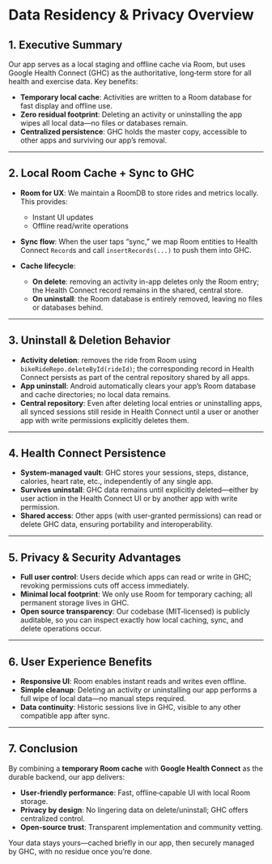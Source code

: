 # Data Residency & Privacy Overview

## 1. Executive Summary

Our app serves as a local staging and offline cache via Room, but uses Google Health Connect (GHC) 
as the authoritative, long‑term store for all health and exercise data. Key benefits:

* **Temporary local cache**: Activities are written to a Room database for fast display and offline use.
* **Zero residual footprint**: Deleting an activity or uninstalling the app wipes all local data—no files or databases remain.
* **Centralized persistence**: GHC holds the master copy, accessible to other apps and surviving our app’s removal.

---

## 2. Local Room Cache + Sync to GHC

* **Room for UX**: We maintain a RoomDB to store rides and metrics locally. This provides:

    * Instant UI updates
    * Offline read/write operations
* **Sync flow**: When the user taps “sync,” we map Room entities to Health Connect `Record`s and call `insertRecords(...)` to push them into GHC.
* **Cache lifecycle**:

    * **On delete**: removing an activity in-app deletes only the Room entry; the Health Connect record remains in the shared, central store.
    * **On uninstall**: the Room database is entirely removed, leaving no files or databases behind.

---

## 3. Uninstall & Deletion Behavior

* **Activity deletion**: removes the ride from Room using `bikeRideRepo.deleteById(rideId)`; the corresponding record in Health Connect persists as part of the central repository shared by all apps.
* **App uninstall**: Android automatically clears your app’s Room database and cache directories; no local data remains.
* **Central repository**: Even after deleting local entries or uninstalling apps, all synced sessions still reside in Health Connect until a user or another app with write permissions explicitly deletes them.

---

## 4. Health Connect Persistence

* **System‑managed vault**: GHC stores your sessions, steps, distance, calories, heart rate, etc., independently of any single app.
* **Survives uninstall**: GHC data remains until explicitly deleted—either by user action in the Health Connect UI or by another app with write permission.
* **Shared access**: Other apps (with user‑granted permissions) can read or delete GHC data, ensuring portability and interoperability.

---

## 5. Privacy & Security Advantages

* **Full user control**: Users decide which apps can read or write in GHC; revoking permissions cuts off access immediately.
* **Minimal local footprint**: We only use Room for temporary caching; all permanent storage lives in GHC.
* **Open source transparency**: Our codebase (MIT‑licensed) is publicly auditable, so you can inspect exactly how local caching, sync, and delete operations occur.

---

## 6. User Experience Benefits

* **Responsive UI**: Room enables instant reads and writes even offline.
* **Simple cleanup**: Deleting an activity or uninstalling our app performs a full wipe of local data—no manual steps required.
* **Data continuity**: Historic sessions live in GHC, visible to any other compatible app after sync.

---

## 7. Conclusion

By combining a **temporary Room cache** with **Google Health Connect** as the durable backend, our app delivers:

* **User‑friendly performance**: Fast, offline‑capable UI with local Room storage.
* **Privacy by design**: No lingering data on delete/uninstall; GHC offers centralized control.
* **Open‑source trust**: Transparent implementation and community vetting.

Your data stays yours—cached briefly in our app, then securely managed by GHC, with no residue once you’re done.

